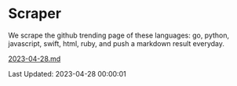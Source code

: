 # Scraper

We scrape the github trending page of these languages: go, python, javascript, swift, html, ruby, and push a markdown result everyday.

[2023-04-28.md](https://github.com/henson/Scraper/blob/master/2023-04-28.md)

Last Updated: 2023-04-28 00:00:01